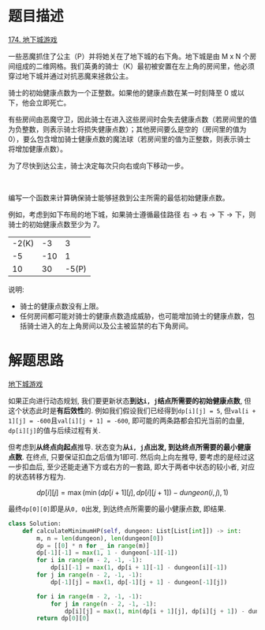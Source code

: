# 题目描述

[174. 地下城游戏](https://leetcode-cn.com/problems/dungeon-game/)

一些恶魔抓住了公主（P）并将她关在了地下城的右下角。地下城是由 M x N 个房间组成的二维网格。我们英勇的骑士（K）最初被安置在左上角的房间里，他必须穿过地下城并通过对抗恶魔来拯救公主。

骑士的初始健康点数为一个正整数。如果他的健康点数在某一时刻降至 0 或以下，他会立即死亡。

有些房间由恶魔守卫，因此骑士在进入这些房间时会失去健康点数（若房间里的值为负整数，则表示骑士将损失健康点数）；其他房间要么是空的（房间里的值为 0），要么包含增加骑士健康点数的魔法球（若房间里的值为正整数，则表示骑士将增加健康点数）。

为了尽快到达公主，骑士决定每次只向右或向下移动一步。

 

编写一个函数来计算确保骑士能够拯救到公主所需的最低初始健康点数。

例如，考虑到如下布局的地下城，如果骑士遵循最佳路径 右 -> 右 -> 下 -> 下，则骑士的初始健康点数至少为 7。

| | | |
|-|-|-|
|-2(K)|-3|3|
|-5|-10|1|
|10|30|-5(P)|

说明:

- 骑士的健康点数没有上限。
- 任何房间都可能对骑士的健康点数造成威胁，也可能增加骑士的健康点数，包括骑士进入的左上角房间以及公主被监禁的右下角房间。

# 解题思路

[地下城游戏](https://leetcode-cn.com/problems/dungeon-game/solution/di-xia-cheng-you-xi-by-leetcode-solution/)

如果正向进行动态规划, 我们要更新状态**到达`i, j`结点所需要的初始健康点数**, 但这个状态此时是**有后效性**的. 例如我们假设我们已经得到`dp[i][j] = 5`, 但`val[i + 1][j] = -600`且`val[i][j + 1] = -600`, 即可能的两条路都会扣光当前的血量, `dp[i][j]`的值与后续过程有关.

但考虑到**从终点向起点**推导. 状态变为**从`i, j`点出发, 到达终点所需要的最小健康点数**. 在终点, 只要保证扣血之后值为1即可. 然后向上向左推导, 要考虑的是经过这一步扣血后, 至少还能走通下方或右方的一套路, 即大于两者中状态的较小者, 对应的状态转移方程为.

$$dp[i][j] = \max(\min(dp[i+1][j], dp[i][j + 1]) - \textit{dungeon}(i, j), 1)$$

最终`dp[0][0]`即是从`0, 0`出发, 到达终点所需要的最小健康点数, 即结果.

```python
class Solution:
    def calculateMinimumHP(self, dungeon: List[List[int]]) -> int:
        m, n = len(dungeon), len(dungeon[0])
        dp = [[0] * n for _ in range(m)]
        dp[-1][-1] = max(1, 1 - dungeon[-1][-1])
        for i in range(m - 2, -1, -1):
            dp[i][-1] = max(1, dp[i + 1][-1] - dungeon[i][-1])
        for j in range(n - 2, -1, -1):
            dp[-1][j] = max(1, dp[-1][j + 1] - dungeon[-1][j])

        for i in range(m - 2, -1, -1):
            for j in range(n - 2, -1, -1):
                dp[i][j] = max(1, min(dp[i + 1][j], dp[i][j + 1]) - dungeon[i][j])
        return dp[0][0]
```
